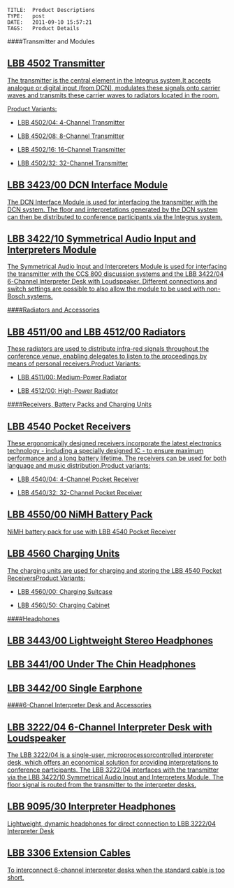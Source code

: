     
    TITLE: 	Product Descriptions 	
    TYPE: 	post	
    DATE: 	2011-09-10 15:57:21	
    TAGS: 	Product Details	




####Transmitter and Modules

<a href="http://congressrental.com.au/wp-content/uploads/2011/09/prod_digi1.jpg">


## LBB 4502 Transmitter
<a href="http://congressrental.com.au/wp-content/uploads/2011/09/prod_digi_1.jpg">
<a href="http://congressrental.com.au/wp-content/uploads/2011/09/prod_digi_2.jpg">



The transmitter is the central element in the Integrus system.It accepts analogue or digital input (from DCN), modulates these signals onto carrier waves and transmits these carrier waves to radiators located in the room.



Product Variants:



 - LBB 4502/04: 4-Channel Transmitter



 - LBB 4502/08: 8-Channel Transmitter



 - LBB 4502/16: 16-Channel Transmitter



 - LBB 4502/32: 32-Channel Transmitter


## LBB 3423/00 DCN Interface Module


<a href="http://congressrental.com.au/wp-content/uploads/2011/09/prod_digi_3.jpg">



The DCN Interface Module is used for interfacing the transmitter with the DCN system. The floor and interpretations generated by the DCN system can then be distributed to conference participants via the Integrus system.


## LBB 3422/10 Symmetrical Audio Input and Interpreters Module


<a href="http://congressrental.com.au/wp-content/uploads/2011/09/prod_digi_4.jpg">



The Symmetrical Audio Input and Interpreters Module is used for interfacing the transmitter with the CCS 800 discussion systems and the LBB 3422/04 6-Channel Interpreter Desk with Loudspeaker. Different connections and switch settings are possible to also allow the module to be used with non-Bosch systems.





####Radiators and Accessories


## LBB 4511/00 and LBB 4512/00 Radiators


These radiators are used to distribute infra-red signals throughout the conference venue, enabling delegates to listen to the proceedings by means of personal receivers.Product Variants:



<a href="http://congressrental.com.au/wp-content/uploads/2011/09/prod_digi_5.jpg">



 - LBB 4511/00: Medium-Power Radiator



<a href="http://congressrental.com.au/wp-content/uploads/2011/09/prod_digi_6.jpg">



 - LBB 4512/00: High-Power Radiator





####Receivers, Battery Packs and Charging Units


## LBB 4540 Pocket Receivers


<a href="http://congressrental.com.au/wp-content/uploads/2011/09/prod_digi_7.jpg">



These ergonomically designed receivers incorporate the latest electronics technology - including a specially designed IC - to ensure maximum performance and a long battery lifetime. The receivers can be used for both language and music distribution.Product variants:



 - LBB 4540/04: 4-Channel Pocket Receiver



 - LBB 4540/32: 32-Channel Pocket Receiver


## LBB 4550/00 NiMH Battery Pack


<a href="http://congressrental.com.au/wp-content/uploads/2011/09/prod_digi_8.jpg">



NiMH battery pack for use with LBB 4540 Pocket Receiver


## LBB 4560 Charging Units
<a href="http://congressrental.com.au/wp-content/uploads/2011/09/prod_digi_9.jpg">
<a href="http://congressrental.com.au/wp-content/uploads/2011/09/prod_digi_10.jpg">



The charging units are used for charging and storing the LBB 4540 Pocket ReceiversProduct Variants:



 - LBB 4560/00: Charging Suitcase



 - LBB 4560/50: Charging Cabinet





####Headphones


## LBB 3443/00 Lightweight Stereo Headphones


<a href="http://congressrental.com.au/wp-content/uploads/2011/09/prod_digi_11.jpg">

## LBB 3441/00 Under The Chin Headphones


<a href="http://congressrental.com.au/wp-content/uploads/2011/09/prod_digi_12.jpg">

## LBB 3442/00 Single Earphone


<a href="http://congressrental.com.au/wp-content/uploads/2011/09/prod_digi_13.jpg">





####6-Channel Interpreter Desk and Accessories


## LBB 3222/04 6-Channel Interpreter Desk with Loudspeaker


<a href="http://congressrental.com.au/wp-content/uploads/2011/09/prod_digi_14.jpg">



The LBB 3222/04 is a single-user, microprocessorcontrolled interpreter desk, which offers an economical solution for providing interpretations to conference participants. The LBB 3222/04 interfaces with the transmitter via the LBB 3422/10 Symmetrical Audio Input and Interpreters Module. The floor signal is routed from the transmitter to the interpreter desks.


## LBB 9095/30 Interpreter Headphones


<a href="http://congressrental.com.au/wp-content/uploads/2011/09/prod_digi_15.jpg">



Lightweight, dynamic headphones for direct connection to LBB 3222/04 Interpreter Desk


## LBB 3306 Extension Cables


<a href="http://congressrental.com.au/wp-content/uploads/2011/09/prod_digi_16.jpg">



To interconnect 6-channel interpreter desks when the standard cable is too short.



